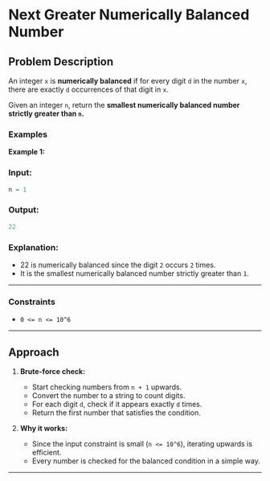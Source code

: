 # Next Greater Numerically Balanced Number

## Problem Description

An integer `x` is **numerically balanced** if for every digit `d` in the number `x`, there are exactly `d` occurrences of that digit in `x`.  

Given an integer `n`, return the **smallest numerically balanced number strictly greater than `n`.**

### Examples

**Example 1:**
### Input:
```py
n = 1
```
### Output: 
```py
22
```
### Explanation:
  + 22 is numerically balanced since the digit `2` occurs `2` times.
  + It is the smallest numerically balanced number strictly greater than `1`.

---

### Constraints
- `0 <= n <= 10^6`

---

## Approach

1. **Brute-force check:**  
   - Start checking numbers from `n + 1` upwards.
   - Convert the number to a string to count digits.
   - For each digit `d`, check if it appears exactly `d` times.
   - Return the first number that satisfies the condition.

2. **Why it works:**  
   - Since the input constraint is small (`n <= 10^6`), iterating upwards is efficient.
   - Every number is checked for the balanced condition in a simple way.

---
